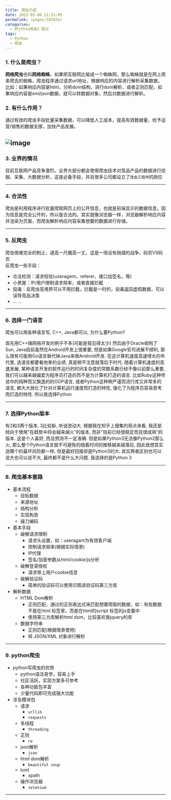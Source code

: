 ```yaml
---
title: 爬虫介绍
date: 2022-03-06 21:51:05
permalink: /pages/10782e/
categories:
  - 《Python爬虫》笔记
tags:
  - Python
  - 爬虫
---
```


### 1. 什么是爬虫？

**网络爬虫**也叫**网络蜘蛛**，如果把互联网比喻成一个蜘蛛网，那么蜘蛛就是在网上爬来爬去的蜘蛛，爬虫程序通过请求url地址，根据响应的内容进行解析采集数据，
比如：如果响应内容是html，分析dom结构，进行dom解析、或者正则匹配，如果响应内容是xml/json数据，就可以转数据对象，然后对数据进行解析。



### 2. 有什么作用？ 

通过有效的爬虫手段批量采集数据，可以降低人工成本，提高有效数据量，给予运营/销售的数据支撑，加快产品发展。 

![image](https://note.youdao.com/yws/api/personal/file/734769369243449783AC0567A0239F3F?method=download&shareKey=2965ef70a4ffeacd7d29b0a3f3b76cd0)
---

### 3. 业界的情况

目前互联网产品竞争激烈，业界大部分都会使用爬虫技术对竞品产品的数据进行挖掘、采集、大数据分析，这是必备手段，并且很多公司都设立了`爬虫工程师`的岗位

---

### 4. 合法性   

爬虫是利用程序进行批量爬取网页上的公开信息，也就是前端显示的数据信息。因为信息是完全公开的，所以是合法的。其实就像浏览器一样，浏览器解析响应内容并渲染为页面，而爬虫解析响应内容采集想要的数据进行存储。

---    

### 5. 反爬虫

爬虫很难完全的制止，道高一尺魔高一丈，这是一场没有硝烟的战争，码农VS码农   
反爬虫一些手段：
* 合法检测：请求校验(useragent，referer，接口加签名，等)
* 小黑屋：IP/用户限制请求频率，或者直接拦截
* 投毒：反爬虫高境界可以不用拦截，拦截是一时的，投毒返回虚假数据，可以误导竞品决策
* ... ...

---   

### 6. 选择一门语言
爬虫可以用各种语言写, C++, Java都可以, 为什么要Python?

首先用C++搞网络开发的例子不多(可能是我见得太少)
然后由于Oracle收购了Sun, Java目前虽然在Android开发上很重要, 但是如果Google官司进展不顺利, 那么很有可能用Go语言替代掉Java来做Android开发. 在这计算机速度高速增长的年代里, 选语言都要看他爹的业绩, 真是稍不注意就落后于时代. 随着计算机速度的高速发展, 某种语言开发的软件运行的时间复杂度的常数系数已经不像以前那么重要, 我们可以越来越偏爱为程序员打造的而不是为计算机打造的语言. 比如Ruby这种传说中的纯种而又飘逸的的OOP语言, 或者Python这种稍严谨而流行库又非常多的语言, 都大大弱化了针对计算机运行速度而打造的特性, 强化了为程序员容易思考而打造的特性. 所以我选择Python

---
### 7. 选择Python版本
有2和3两个版本, 3比较新, 听说改动大. 根据我在知乎上搜集的观点来看, 我还是倾向于使用”在趋势中将会越来越火”的版本, 而非”目前已经很稳定而且很成熟”的版本. 这是个人喜好, 而且预测不一定准确. 但是如果Python3无法像Python2那么火, 那么整个Python语言就不可避免的随着时间的推移越来越落后, 因此我想其实选哪个的最坏风险都一样, 但是最好回报却是Python3的大. 其实两者区别也可以说大也可以说不大, 最终都不是什么大问题. 我选择的是Python 3

---
### 8. 爬虫基本套路

* 基本流程
    * 目标数据
    * 来源地址
    * 结构分析
    * 实现构思
    * 操刀编码
* 基本手段
    * 破解请求限制
        * 请求头设置，如：useragant为有效客户端
        * 控制请求频率(根据实际情景)
        * IP代理
        * 签名/加密参数从html/cookie/js分析
    * 破解登录授权
        * 请求带上用户cookie信息
    * 破解验证码
        * 简单的验证码可以使用识图读验证码第三方库
* 解析数据
    * HTML Dom解析
        * 正则匹配，通过的正则表达式来匹配想要爬取的数据，如：有些数据不是在html 标签里，而是在html的script 标签的js变量中
        * 使用第三方库解析html dom，比较喜欢类jquery的库
    * 数据字符串
        * 正则匹配(根据情景使用) 
        * 转 JSON/XML 对象进行解析

---



### 9. python爬虫

* python写爬虫的优势
    * python语法易学，容易上手
    * 社区活跃，实现方案多可参考
    * 各种功能包丰富
    * 少量代码即可完成强大功能
* 涉及模块包
    * 请求
        * `urllib`
        * `requests`
    * 多线程
        * `threading`
    * 正则
        * `re`
    * json解析
        * `json`
    * html dom解析
        * `beautiful soup`
    * lxml
        * xpath
    * 操作浏览器
        * `selenium`
        
---
